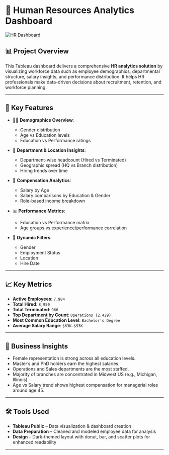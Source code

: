 # 👥 Human Resources Analytics Dashboard

![HR Dashboard](![Dashboard](https://github.com/user-attachments/assets/8f2beef9-6dc7-4313-a21c-632b1f52c64f)
)

## 📊 Project Overview

This Tableau dashboard delivers a comprehensive **HR analytics solution** by visualizing workforce data such as employee demographics, departmental structure, salary insights, and performance distribution. It helps HR professionals make data-driven decisions about recruitment, retention, and workforce planning.

---

## 🚀 Key Features

- 👩‍💼 **Demographics Overview**:
  - Gender distribution
  - Age vs Education levels
  - Education vs Performance ratings

- 🏢 **Department & Location Insights**:
  - Department-wise headcount (Hired vs Terminated)
  - Geographic spread (HQ vs Branch distribution)
  - Hiring trends over time

- 💼 **Compensation Analytics**:
  - Salary by Age
  - Salary comparisons by Education & Gender
  - Role-based income breakdown

- 📊 **Performance Metrics**:
  - Education vs Performance matrix
  - Age groups vs experience/performance correlation

- 🧰 **Dynamic Filters**:
  - Gender
  - Employment Status
  - Location
  - Hire Date

---

## 📈 Key Metrics

- **Active Employees**: `7,984`
- **Total Hired**: `8,950`
- **Total Terminated**: `966`
- **Top Department by Count**: `Operations (2,429)`
- **Most Common Education Level**: `Bachelor's Degree`
- **Average Salary Range**: `$63K–$93K`

---

## 🧠 Business Insights

- Female representation is strong across all education levels.
- Master’s and PhD holders earn the highest salaries.
- Operations and Sales departments are the most staffed.
- Majority of branches are concentrated in Midwest US (e.g., Michigan, Illinois).
- Age vs Salary trend shows highest compensation for managerial roles around age 45.

---

## 🛠️ Tools Used

- **Tableau Public** – Data visualization & dashboard creation
- **Data Preparation** – Cleaned and modeled employee data for analysis
- **Design** – Dark-themed layout with donut, bar, and scatter plots for enhanced readability

---



